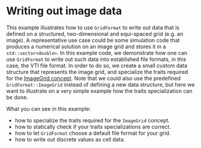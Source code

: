 <!-- SPDX-FileCopyrightText: 2023 Dennis Gläser <dennis.glaeser@iws.uni-stuttgart.de> -->
<!-- SPDX-License-Identifier: CC-BY-4.0 -->

# Writing out image data

This example illustrates how to use `GridFormat` to write out data that is defined on a structured, two-dimensional and equi-spaced
grid (e.g. an image). A representative use case could be some simulation code that produces a numerical solution on an image grid
and stores it in a `std::vector<double>`. In this example code, we demonstrate how one can use `GridFormat` to write out such data
into established file formats, in this case, the VTI file format. In order to do so, we create a small custom data structure that
represents the image grid, and specialize the traits required for the [ImageGrid concept](../../docs/pages/grid_concepts.md#image-grid).
Note that we could also use the predefined `GridFormat::ImageGrid` instead of defining a new data structure, but here we want to illustrate
on a very simple example how the traits specialization can be done.

What you can see in this example:

- how to specialize the traits required for the `ImageGrid` concept.
- how to statically check if your traits specializations are correct.
- how to let `GridFormat` choose a default file format for your grid.
- how to write out discrete values as cell data.
